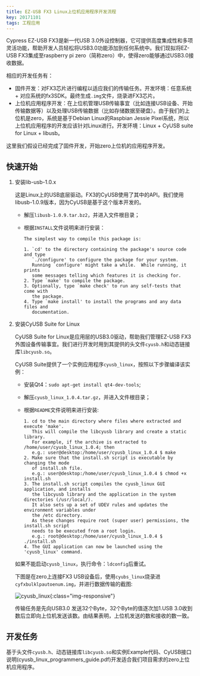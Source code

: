 ```yaml
---
title: EZ-USB FX3 Linux上位机应用程序开发流程
key: 20171101
tags: 工程应用
---
```


Cypress EZ-USB FX3是新一代USB 3.0外设控制器，它可提供高度集成性和多项灵活功能，帮助开发人员轻松将USB3.0功能添加到任何系统中。我们现拟将EZ-USB FX3集成至raspberry pi zero（简称zero）中，使得zero能够通过USB3.0接收数据。
<!--more-->

相应的开发任务有：

- 固件开发：对FX3芯片进行编程以适应我们的传输任务。开发环境：任意系统 + 对应系统的fx3SDK。最终生成`.img`文件，烧录进FX3芯片。
- 上位机应用程序开发：在上位机管理USB传输事宜（比如连接USB设备、开始传输数据等）以及处理USB传输数据（比如存储数据至硬盘）。由于我们的上位机是zero，系统是基于Debian Linux的Raspbian Jessie Pixel系统，所以上位机应用程序的开发应该针对Linux进行。开发环境：Linux + CyUSB suite for Linux + libusb。

这里我们假设已经完成了固件开发，开始zero上位机的应用程序开发。

## 快速开始

1. 安装lib-usb-1.0.x

   这是Linux上的USB底层驱动。FX3的CyUSB使用了其中的API。我们使用libusb-1.0.9版本，因为CyUSB是基于这个版本开发的。

   - 解压`libusb-1.0.9.tar.bz2`，并进入文件根目录；

   - 根据`INSTALL`文件说明来进行安装：

     ```
     The simplest way to compile this package is:

     1. `cd' to the directory containing the package's source code and type
        `./configure' to configure the package for your system.
        Running `configure' might take a while.  While running, it prints
        some messages telling which features it is checking for.
     2. Type `make' to compile the package.
     3. Optionally, type `make check' to run any self-tests that come with
        the package.
     4. Type `make install' to install the programs and any data files and
        documentation.
     ```

2. 安装CyUSB Suite for Linux

   CyUSB Suite for Linux是应用层的USB3.0驱动，帮助我们管理EZ-USB FX3外围设备传输事宜。我们进行开发时用到其提供的头文件`cyusb.h`和动态链接库`libcyusb.so`。

   CyUSB Suite提供了一个实例应用程序`cyusb_linux`，按照以下步骤编译该实例：

   - 安装Qt4：`sudo apt-get install qt4-dev-tools`;


   - 解压`cyusb_linux_1.0.4.tar.gz`，并进入文件根目录；

   - 根据`README`文件说明来进行安装:

     ```
     1. cd to the main directory where files where extracted and execute 'make'.
        This will compile the libcyusb library and create a static library.
        For example, if the archive is extracted to /home/user/cyusb_linux_1.0.4; then
        e.g.: user@desktop:/home/user/cyusb_linux_1.0.4 $ make
     2. Make sure that the install.sh script is executable by changing the mode
        of install.sh file.
        e.g.: user@desktop:/home/user/cyusb_linux_1.0.4 $ chmod +x install.sh
     3. The install.sh script compiles the cyusb_linux GUI application, and installs
        the libcyusb library and the application in the system directories (/usr/local/).
        It also sets up a set of UDEV rules and updates the environment variables under
        the /etc directory.
        As these changes require root (super user) permissions, the install.sh script
        needs to be executed from a root login.
        e.g.: root@desktop:/home/user/cyusb_linux_1.0.4 $ ./install.sh
     4. The GUI application can now be launched using the 'cyusb_linux' command.
     ```

    如果不能启动`cyusb_linux`，执行命令：`ldconfig`后重试。

    下图是在zero上连接FX3 USB设备后，使用`cyubs_linux`烧录进`cyfxbulklpautoenum.img`，并进行数据传输的截图:

    ![cyusb_linux](/images/20171101/cyusb_linux.png){:class="img-responsive"}

    传输任务是先向USB3.0 发送32个Byte，32个Byte的值逐次加1.USB 3.0收到数后立即向上位机发送该数。由结果表明，上位机发送的数和接收的数一致。

## 开发任务

基于头文件`cyusb.h`、动态链接库`libcyusb.so`和实例Example代码、CyUSB接口说明(cyusb_linux_programmers_guide.pdf)开发适合我们项目需求的zero上位机应用程序。

